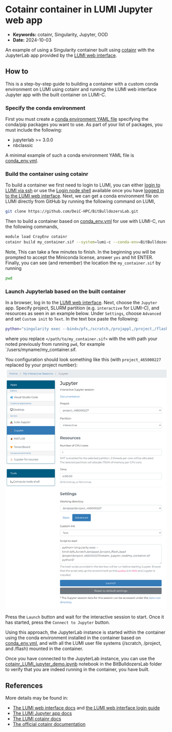 # Cotainr container in LUMI Jupyter web app

- **Keywords:** cotainr, Singularity, Jupyter, OOD
- **Date:** 2024-10-03

An example of using a Singularity container built using [cotainr](https://cotainr.readthedocs.io/en/stable/) with the JupyterLab app provided by the [LUMI web interface](https://www.lumi.csc.fi/public/).

## How to

This is a step-by-step guide to building a container with a custom conda environment on LUMI using cotainr and running the LUMI web interface Jupyter app with the built container on LUMI-C.

### Specify the conda environment

First you must create a [conda environment YAML file](https://docs.conda.io/projects/conda/en/latest/user-guide/tasks/manage-environments.html#creating-an-environment-file-manually) specifying the conda/pip packages you want to use. As part of your list of packages, you must include the following:

- jupyterlab >= 3.0.0
- nbclassic

A minimal example of such a conda environment YAML file is [conda_env.yml](conda_env.yml).

### Build the container using cotainr

To build a container we first need to login to LUMI, you can either [login to LUMI via ssh](https://docs.lumi-supercomputer.eu/firststeps/loggingin/) or use the [Login node shell](https://docs.lumi-supercomputer.eu/runjobs/webui/#shell) available once you have [logged in to the LUMI web interface](https://docs.lumi-supercomputer.eu/firststeps/loggingin-webui/).
Next, we can get a conda environment file on LUMI directly from GitHub by running the following command on LUMI,
```bash
git clone https://github.com/DeiC-HPC/BitBulldozersLab.git
```
Then to build a container based on [conda_env.yml](conda_env.yml) for use with LUMI-C, run the following commands,
```bash
module load CrayEnv cotainr
cotainr build my_container.sif --system=lumi-c --conda-env=BitBulldozersLab/conda_env.yml
```
Note, This can take a few minutes to finish. In the beginning you will be prompted to accept the Miniconda license, answer `yes` and hit ENTER. Finally, you can see (and remember) the location the `my_container.sif` by running
```bash
pwd
```

### Launch Jupyterlab based on the built container

In a browser, log in to the [LUMI web interface](https://www.lumi.csc.fi/public/). Next, choose the `Jupyter` app. Specify project, SLURM partition (e.g. `interactive` for LUMI-C), and resources as seen in an example below. Under `Settings`, choose `Advanced` and set `Custom init` to `Text`. In the text box paste the following:

```bash
python="singularity exec --bind=/pfs,/scratch,/projappl,/project,/flash,/appl </path/to/my_container.sif> python3"
```

where you replace `</path/to/my_container.sif>` with the with path your noted previously from running `pwd`, for example `/users/myname/my_container.sif.

You configuration should look something like this (with `project_465000227` replaced by your project number):
![Jupyter App configuration](lumi_jupyter_app_configuration.png)

Press the `Launch` button and wait for the interactive session to start. Once it has started, press the `Connect to Jupyter` button.

Using this approach, the JupyterLab instance is started within the container using the conda environment installed in the container based on [conda_env.yml](conda_env.yml), and with all the LUMI user file systems (/scratch, /project, and /flash) mounted in the container.

Once you have connected to the JupyterLab instance, you can use the [cotainr_LUMI_jupyter_demo.ipynb](cotainr_LUMI_jupyter_demo.ipynb) notebook in the BitBulldozersLab folder to verify that you are indeed running in the container, you have built.

## References

More details may be found in:

- [The LUMI web interface docs](https://docs.lumi-supercomputer.eu/runjobs/webui/) and [the LUMI web interface login guide](https://docs.lumi-supercomputer.eu/firststeps/loggingin-webui/)
- [The LUMI Jupyter app docs](https://docs.lumi-supercomputer.eu/runjobs/webui/jupyter/)
- [The LUMI cotainr docs](https://docs.lumi-supercomputer.eu/software/containers/singularity/#building-containers-using-the-cotainr-tool)
- [The official cotainr documentation](https://cotainr.readthedocs.io/en/stable/)
